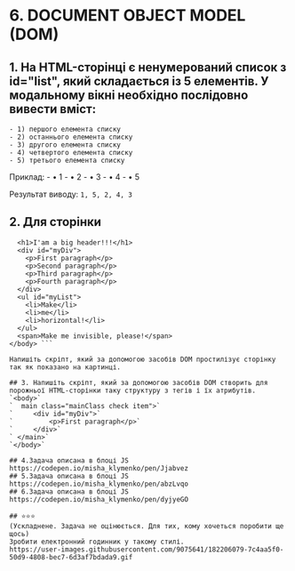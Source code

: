 # 6. DOCUMENT OBJECT MODEL (DOM)
## 1. На HTML-сторінці є ненумерований список з id="list", який складається із 5 елементів. У модальному вікні необхідно послідовно вивести вміст:
    - 1) першого елемента списку
    - 2) останнього елемента списку
    - 3) другого елемента списку
    - 4) четвертого елемента списку
    - 5) третього елемента списку
Приклад:
    - • 1
    - • 2
    - • 3
    - • 4
    - • 5
    
Результат виводу: `1, 5, 2, 4, 3`

## 2. Для сторінки
``` <body>
  <h1>I'am a big header!!!</h1>
  <div id="myDiv">
    <p>First paragraph</p>
    <p>Second paragraph</p>
    <p>Third paragraph</p>
    <p>Fourth paragraph</p>
  </div>
  <ul id="myList">
    <li>Make</li>
    <li>me</li>
    <li>horizontal!</li>
  </ul>
  <span>Make me invisible, please!</span>
</body> ```

Напишіть скріпт, який за допомогою засобів DOM простилізує сторінку так як показано на картинці.

## 3. Напишіть скріпт, який за допомогою засобів DOM створить для порожньої HTML-сторінки таку структуру з тегів і їх атрибутів.
`<body>`
`  main class="mainClass check item">`         
`     <div id="myDiv">`
`         <p>First paragraph</p>`           
`     </div>`
` </main>` 
`</body>`

## 4.Задача описана в блоці JS
https://codepen.io/misha_klymenko/pen/Jjabvez
## 5.Задача описана в блоці JS
https://codepen.io/misha_klymenko/pen/abzLvqo
## 6.Задача описана в блоці JS
https://codepen.io/misha_klymenko/pen/dyjyeGO

## ⭐⭐⭐
(Ускладнене. Задача не оцінюється. Для тих, кому хочеться поробити ще щось)
Зробити електронний годинник у такому стилі. 
https://user-images.githubusercontent.com/9075641/182206079-7c4aa5f0-50d9-4808-bec7-6d3af7bdada9.gif